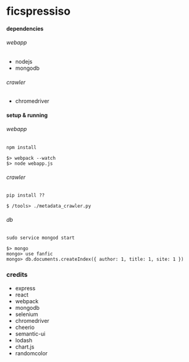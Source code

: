 # ficspressiso

#### dependencies
###### webapp
* nodejs
* mongodb

###### crawler
* chromedriver

#### setup & running
###### webapp
```
npm install
```

```
$> webpack --watch
$> node webapp.js
```

###### crawler
```
pip install ??
```
```
$ /tools> ./metadata_crawler.py
```

###### db
```
sudo service mongod start
```
```
$> mongo
mongo> use fanfic
mongo> db.documents.createIndex({ author: 1, title: 1, site: 1 })
```

### credits

* express
* react
* webpack
* mongodb
* selenium
* chromedriver
* cheerio
* semantic-ui
* lodash
* chart.js
* randomcolor